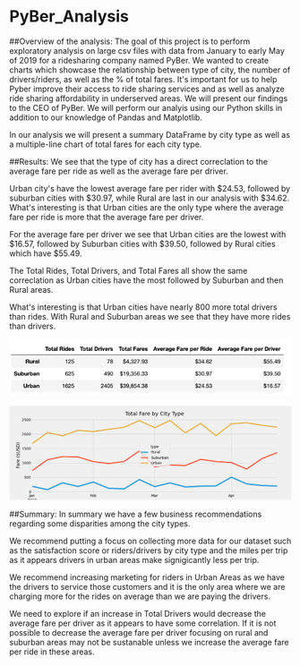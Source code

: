 # PyBer_Analysis

##Overview of the analysis:
The goal of this project is to perform exploratory analysis on large csv files with data from January to early May of 2019 for a ridesharing company named PyBer.  We wanted to create charts which showcase the relationship between type of city, the number of drivers/riders, as well as the % of total fares.  It's important for us to help Pyber improve their access to ride sharing services and as well as analyze ride sharing affordability in underserved areas.  We will present our findings to the CEO of PyBer.  We will perform our analyis using our Python skills in addition to our knowledge of Pandas and Matplotlib.


In our analysis we will present a summary DataFrame by city type as well as a multiple-line chart of total fares for each city type.



##Results:
We see that the type of city has a direct correclation to the average fare per ride as well as the average fare per driver.

Urban city's have the lowest average fare per rider with $24.53, followed by suburban cities with $30.97, while Rural are last in our analysis with $34.62.  What's interesting is that Urban cities are the only type where the average fare per ride is more that the average fare per driver.

For the average fare per driver we see that Urban cities are the lowest with $16.57, followed by Suburban cities with $39.50, followed by Rural cities which have $55.49.


The Total Rides, Total Drivers, and Total Fares all show the same correclation as Urban cities have the most followed by Suburban and then Rural areas.

What's interesting is that Urban cities have nearly 800 more total drivers than rides. With Rural and Suburban areas we see that they have more rides than drivers.


![PyBer_Summary](/PyBer_Analysis/analysis/PyBer_Summary_df.png)



![PyBer_fare_summary](/PyBer_Analysis/analysis/PyBer_fare_summary.png)



##Summary:
In summary we have a few business recommendations regarding some disparities among the city types. 
  
  We recommend putting a focus on collecting more data for our dataset such as the satisfaction score or riders/drivers by city type and the miles per trip as it appears drivers in urban areas make signigicantly less per trip. 
  
  We recommend increasing marketing for riders in Urban Areas as we have the drivers to service those customers and it is the only area where we are charging more for the rides on average than we are paying the drivers.
  
  We need to explore if an increase in Total Drivers would decrease the average fare per driver as it appears to have some correlation.  If it is not possible to decrease the average fare per driver focusing on rural and suburban areas may not be sustanable unless we increase the average fare per ride in these areas.
  
